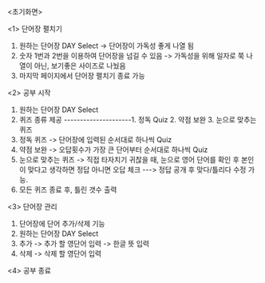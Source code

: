 <초기화면>


<1> 단어장 펼치기

  1) 원하는 단어장 DAY Select -> 단어장이 가독성 좋게 나열 됨
  2) 숫자 1번과 2번을 이용하여 단어장을 넘길 수 있음 -> 가독성을 위해 일자로 쭉 나열이 아닌, 보기좋은 사이즈로 나눴음
  3) 마지막 페이지에서 단어장 펼치기 종료 가능

     
<2> 공부 시작
  1) 원하는 단어장 DAY Select
  2) 퀴즈 종류 제공 ---------------------1. 정독 Quiz         2. 약점 보완              3. 눈으로 맞추는 퀴즈
  3) 정독 퀴즈 -> 단어장에 입력된 순서대로 하나씩 Quiz
  4) 약점 보완 -> 오답횟수가 가장 큰 단어부터 순서대로 하나씩 Quiz
  5) 눈으로 맞추는 퀴즈 -> 직접 타자치기 귀찮을 때, 눈으로 영어 단어를 확인 후 본인이 맞다고 생각하면 정답 아니면 오답 체크 ---> 정답 공개 후 맞다/틀리다 수정 가능.
  6) 모든 퀴즈 종료 후, 틀린 갯수 출력

     
<3> 단어장 관리

  1) 단어장에 단어 추가/삭제 기능
  2) 원하는 단어장 DAY Select
  3) 추가 -> 추가 할 영단어 입력 -> 한글 뜻 입력
  4) 삭제 -> 삭제 할 영단어 입력

     
<4> 공부 종료
  
